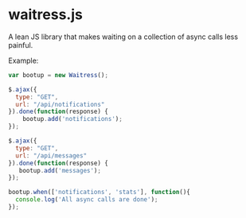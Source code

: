waitress.js
===========

A lean JS library that makes waiting on a collection of async calls less painful.

Example:

```javascript
var bootup = new Waitress();

$.ajax({
  type: "GET",
  url: "/api/notifications"
}).done(function(response) {
	bootup.add('notifications');
});

$.ajax({
  type: "GET",
  url: "/api/messages"
}).done(function(response) {
   bootup.add('messages');
});

bootup.when(['notifications', 'stats'], function(){
  console.log('All async calls are done');
});
```
